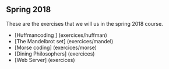 ## Spring 2018

These are the exercises that we will us in the spring 2018 course.

- [Huffmancoding ] (exercices/huffman)
- [The Mandelbrot set] (exercices/mandel)
- [Morse coding] (exercices/morse)
- [Dining Philosophers] (exercices)
- [Web Server] (exercices)

